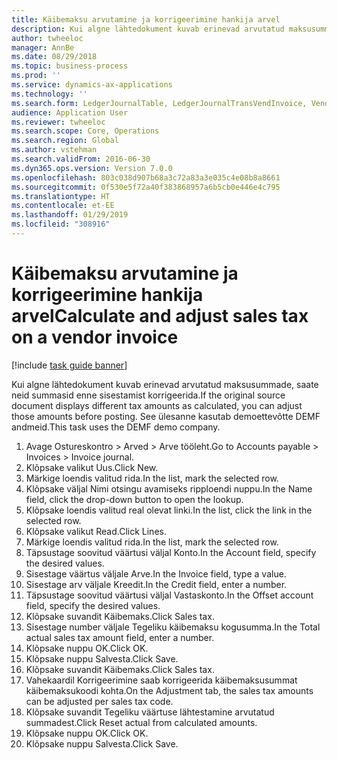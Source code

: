 ```yaml
---
title: Käibemaksu arvutamine ja korrigeerimine hankija arvel
description: Kui algne lähtedokument kuvab erinevad arvutatud maksusummade, saate neid summasid enne sisestamist korrigeerida.
author: twheeloc
manager: AnnBe
ms.date: 08/29/2018
ms.topic: business-process
ms.prod: ''
ms.service: dynamics-ax-applications
ms.technology: ''
ms.search.form: LedgerJournalTable, LedgerJournalTransVendInvoice, VendTableLookup, TaxTmpWorkTrans
audience: Application User
ms.reviewer: twheeloc
ms.search.scope: Core, Operations
ms.search.region: Global
ms.author: vstehman
ms.search.validFrom: 2016-06-30
ms.dyn365.ops.version: Version 7.0.0
ms.openlocfilehash: 803c038d907b68a3c72a83a3e035c4e08b8a8661
ms.sourcegitcommit: 0f530e5f72a40f383868957a6b5cb0e446e4c795
ms.translationtype: HT
ms.contentlocale: et-EE
ms.lasthandoff: 01/29/2019
ms.locfileid: "308916"
---
```

# <a name="calculate-and-adjust-sales-tax-on-a-vendor-invoice"></a><span data-ttu-id="3f28d-103">Käibemaksu arvutamine ja korrigeerimine hankija arvel</span><span class="sxs-lookup"><span data-stu-id="3f28d-103">Calculate and adjust sales tax on a vendor invoice</span></span>

[!include [task guide banner](../../includes/task-guide-banner.md)]

<span data-ttu-id="3f28d-104">Kui algne lähtedokument kuvab erinevad arvutatud maksusummade, saate neid summasid enne sisestamist korrigeerida.</span><span class="sxs-lookup"><span data-stu-id="3f28d-104">If the original source document displays different tax amounts as calculated, you can adjust those amounts before posting.</span></span> <span data-ttu-id="3f28d-105">See ülesanne kasutab demoettevõtte DEMF andmeid.</span><span class="sxs-lookup"><span data-stu-id="3f28d-105">This task uses the DEMF demo company.</span></span>

1. <span data-ttu-id="3f28d-106">Avage Ostureskontro > Arved > Arve tööleht.</span><span class="sxs-lookup"><span data-stu-id="3f28d-106">Go to Accounts payable > Invoices > Invoice journal.</span></span>
2. <span data-ttu-id="3f28d-107">Klõpsake valikut Uus.</span><span class="sxs-lookup"><span data-stu-id="3f28d-107">Click New.</span></span>
3. <span data-ttu-id="3f28d-108">Märkige loendis valitud rida.</span><span class="sxs-lookup"><span data-stu-id="3f28d-108">In the list, mark the selected row.</span></span>
4. <span data-ttu-id="3f28d-109">Klõpsake väljal Nimi otsingu avamiseks ripploendi nuppu.</span><span class="sxs-lookup"><span data-stu-id="3f28d-109">In the Name field, click the drop-down button to open the lookup.</span></span>
5. <span data-ttu-id="3f28d-110">Klõpsake loendis valitud real olevat linki.</span><span class="sxs-lookup"><span data-stu-id="3f28d-110">In the list, click the link in the selected row.</span></span>
6. <span data-ttu-id="3f28d-111">Klõpsake valikut Read.</span><span class="sxs-lookup"><span data-stu-id="3f28d-111">Click Lines.</span></span>
7. <span data-ttu-id="3f28d-112">Märkige loendis valitud rida.</span><span class="sxs-lookup"><span data-stu-id="3f28d-112">In the list, mark the selected row.</span></span>
8. <span data-ttu-id="3f28d-113">Täpsustage soovitud väärtusi väljal Konto.</span><span class="sxs-lookup"><span data-stu-id="3f28d-113">In the Account field, specify the desired values.</span></span>
9. <span data-ttu-id="3f28d-114">Sisestage väärtus väljale Arve.</span><span class="sxs-lookup"><span data-stu-id="3f28d-114">In the Invoice field, type a value.</span></span>
10. <span data-ttu-id="3f28d-115">Sisestage arv väljale Kreedit.</span><span class="sxs-lookup"><span data-stu-id="3f28d-115">In the Credit field, enter a number.</span></span>
11. <span data-ttu-id="3f28d-116">Täpsustage soovitud väärtusi väljal Vastaskonto.</span><span class="sxs-lookup"><span data-stu-id="3f28d-116">In the Offset account field, specify the desired values.</span></span>
12. <span data-ttu-id="3f28d-117">Klõpsake suvandit Käibemaks.</span><span class="sxs-lookup"><span data-stu-id="3f28d-117">Click Sales tax.</span></span>
13. <span data-ttu-id="3f28d-118">Sisestage number väljale Tegeliku käibemaksu kogusumma.</span><span class="sxs-lookup"><span data-stu-id="3f28d-118">In the Total actual sales tax amount field, enter a number.</span></span>
14. <span data-ttu-id="3f28d-119">Klõpsake nuppu OK.</span><span class="sxs-lookup"><span data-stu-id="3f28d-119">Click OK.</span></span>
15. <span data-ttu-id="3f28d-120">Klõpsake nuppu Salvesta.</span><span class="sxs-lookup"><span data-stu-id="3f28d-120">Click Save.</span></span>
16. <span data-ttu-id="3f28d-121">Klõpsake suvandit Käibemaks.</span><span class="sxs-lookup"><span data-stu-id="3f28d-121">Click Sales tax.</span></span>
17. <span data-ttu-id="3f28d-122">Vahekaardil Korrigeerimine saab korrigeerida käibemaksusummat käibemaksukoodi kohta.</span><span class="sxs-lookup"><span data-stu-id="3f28d-122">On the Adjustment tab, the sales tax amounts can be adjusted per sales tax code.</span></span>
18. <span data-ttu-id="3f28d-123">Klõpsake suvandit Tegeliku väärtuse lähtestamine arvutatud summadest.</span><span class="sxs-lookup"><span data-stu-id="3f28d-123">Click Reset actual from calculated amounts.</span></span>
19. <span data-ttu-id="3f28d-124">Klõpsake nuppu OK.</span><span class="sxs-lookup"><span data-stu-id="3f28d-124">Click OK.</span></span>
20. <span data-ttu-id="3f28d-125">Klõpsake nuppu Salvesta.</span><span class="sxs-lookup"><span data-stu-id="3f28d-125">Click Save.</span></span>

